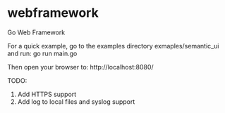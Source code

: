 # webframework
Go Web Framework

For a quick example, go to the examples directory exmaples/semantic_ui and run:
go run main.go

Then open your browser to:  http://localhost:8080/

TODO:
1. Add HTTPS support
2. Add log to local files and syslog support
